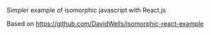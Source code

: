 Simpler example of isomorphic javascript with React.js  

Based on https://github.com/DavidWells/isomorphic-react-example  